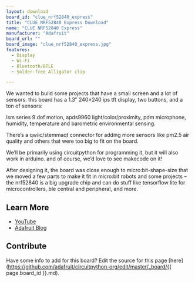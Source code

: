```yaml
---
layout: download
board_id: "clue_nrf52840_express"
title: "CLUE NRF52840 Express Download"
name: "CLUE NRF52840 Express"
manufacturer: "Adafruit"
board_url: ""
board_image: "clue_nrf52840_express.jpg"
features:
  - Display
  - Wi-Fi
  - Bluetooth/BTLE
  - Solder-free Alligator clip

---
```

We wanted to build some projects that have a small screen and a lot of sensors. this board has a 1.3″ 240×240 ips tft display, two buttons, and a ton of sensors:

lsm series 9 dof motion, apds9960 light/color/proximity, pdm microphone, humidity, temperature and barometric environmental sensing.

There’s a qwiic/stemmaqt connector for adding more sensors like pm2.5 air quality and others that were too big to fit on the board.

We’ll be primarily using circuitpython for programming it, but it will also work in arduino. and of course, we’d love to see makecode on it!

After designing it, the board was close enough to micro:bit-shape-size that we moved a few parts to make it fit in micro:bit robots and some projects – the nrf52840 is a big upgrade chip and can do stuff like tensorflow lite for microcontrollers, ble central and peripheral, and more.

## Learn More
* [YouTube](https://youtu.be/uNDqkglM8_Y)
* [Adafruit Blog](https://blog.adafruit.com/2019/12/24/adafruit-top-secret-december-24-2019-get-a-clue-adafruit-clue/)

## Contribute

Have some info to add for this board? Edit the source for this page [here](https://github.com/adafruit/circuitpython-org/edit/master/_board/{{ page.board_id }}.md).
